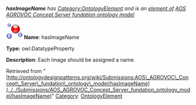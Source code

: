 ___hasImageName__ has [Category:OntologyElement](../../Category/OntologyElement "Category:OntologyElement") and is an [element of](../../Property/ElementOf "Property:ElementOf") [AOS AGROVOC Concept Server fundation ontology model](../../Submissions/AOS_AGROVOC_Concept_Server_fundation_ontology_model "Submissions:AOS AGROVOC Concept Server fundation ontology model")_


  




[![DatatypeProperty](../../images/thumb/a/a5/DatatypeProperty.gif/45px-DatatypeProperty.gif)](../../Image/DatatypeProperty.gif "DatatypeProperty")
__Name__: hasImageName 


__Type:__ owl:DatatypeProperty 


__Description__: Each image should be assigned a name. 





Retrieved from "[http://ontologydesignpatterns.org/wiki/Submissions:AOS\_AGROVOC\_Concept\_Server\_fundation\_ontology\_model/hasImageName](../../Submissions/AOS_AGROVOC_Concept_Server_fundation_ontology_model/hasImageName)"
 [Category](http://ontologydesignpatterns.org/wiki/Special:Categories "Special:Categories"): [OntologyElement](../../Category/OntologyElement "Category:OntologyElement")